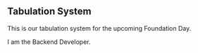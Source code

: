 ## Tabulation System

This is our tabulation system for the upcoming Foundation Day.

I am the Backend Developer.